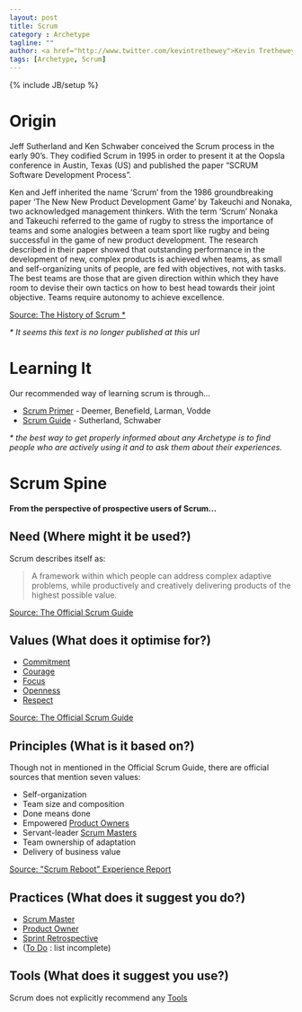 ```yaml
---
layout: post
title: Scrum
category : Archetype
tagline: ""
author: <a href="http://www.twitter.com/kevintrethewey">Kevin Trethewey</a>
tags: [Archetype, Scrum]
---
```

{% include JB/setup %}

# Origin
Jeff Sutherland and Ken Schwaber conceived the Scrum process in the early 90’s. They codified Scrum in 1995 in order to present it at the Oopsla conference in Austin, Texas (US) and published the paper “SCRUM Software Development Process”.

Ken and Jeff inherited the name ‘Scrum’ from the 1986 groundbreaking paper ‘The New New Product Development Game’ by Takeuchi and Nonaka, two acknowledged management thinkers. With the term ‘Scrum’ Nonaka and Takeuchi referred to the game of rugby to stress the importance of teams and some analogies between a team sport like rugby and being successful in the game of new product development. The research described in their paper showed that outstanding performance in the development of new, complex products is achieved when teams, as small and self-organizing units of people, are fed with objectives, not with tasks. The best teams are those that are given direction within which they have room to devise their own tactics on how to best head towards their joint objective. Teams require autonomy to achieve excellence.

[Source: The History of Scrum &#42;](http://www.scrumguides.org/history.html)

*&#42; It seems this text is no longer published at this url*

# Learning It
Our recommended way of learning scrum is through...

* [Scrum Primer](http://scrumprimer.org/) - Deemer, Benefield, Larman, Vodde
* [Scrum Guide](http://www.scrumguides.org/) - Sutherland, Schwaber

*&#42; the best way to get properly informed about any Archetype is to find people who are actively using it and to ask them about their experiences.*

# Scrum Spine

**From the perspective of prospective users of Scrum...**

## Need (Where might it be used?)
Scrum describes itself as:

> A framework within which people can address complex adaptive problems, while productively and creatively delivering products of the highest possible value.

[Source: The Official Scrum Guide](http://www.scrumguides.org/docs/scrumguide/v2016/2016-Scrum-Guide-US.pdf)

## Values (What does it optimise for?)
* [Commitment](/value/Commitment)
* [Courage](/value/Courage)
* [Focus](/value/Focus)
* [Openness](/value/Openness)
* [Respect](/value/Respect)

[Source: The Official Scrum Guide](http://www.scrumguides.org/docs/scrumguide/v2016/2016-Scrum-Guide-US.pdf)

## Principles (What is it based on?)
Though not in mentioned in the Official Scrum Guide, there are official sources that mention seven values:

* Self-organization
* Team size and composition
* Done means done
* Empowered [Product Owners](/practice/ScrumProductOwner)
* Servant-leader [Scrum Masters](/practice/ScrumMaster)
* Team ownership of adaptation
* Delivery of business value

[Source: "Scrum Reboot" Experience Report](https://www.agilealliance.org/resources/experience-reports/scrum-reboot-this-time-with-the-values/)

## Practices (What does it suggest you do?)
* [Scrum Master](/practice/ScrumMaster)
* [Product Owner](/practice/ScrumProductOwner)
* [Sprint Retrospective](/practice/TeamRetrospective)
* ([To Do](/explanation/TODO) : list incomplete)

## Tools (What does it suggest you use?)
Scrum does not explicitly recommend any [Tools](/tools.html)